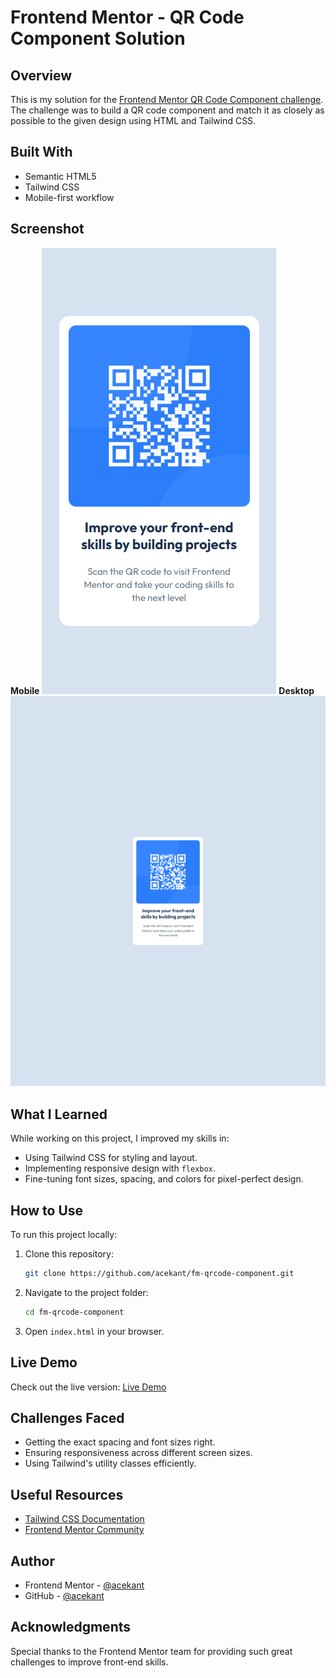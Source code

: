 # Frontend Mentor - QR Code Component Solution

## Overview

This is my solution for the [Frontend Mentor QR Code Component challenge](https://www.frontendmentor.io/challenges/qr-code-component-iux_sIO_H). The challenge was to build a QR code component and match it as closely as possible to the given design using HTML and Tailwind CSS.

## Built With

- Semantic HTML5
- Tailwind CSS
- Mobile-first workflow

## Screenshot
**Mobile**
![QR Code Component Screenshot](./screenshots/mobile.png)
**Desktop**
![QR Code Component Screenshot](./screenshots/desktop.png)
## What I Learned

While working on this project, I improved my skills in:

- Using Tailwind CSS for styling and layout.
- Implementing responsive design with `flexbox`.
- Fine-tuning font sizes, spacing, and colors for pixel-perfect design.

## How to Use

To run this project locally:

1. Clone this repository:
   ```bash
   git clone https://github.com/acekant/fm-qrcode-component.git
   ```
2. Navigate to the project folder:
   ```bash
   cd fm-qrcode-component
   ```
3. Open `index.html` in your browser.

## Live Demo

Check out the live version: [Live Demo](https://your-live-site-url.com)

## Challenges Faced

- Getting the exact spacing and font sizes right.
- Ensuring responsiveness across different screen sizes.
- Using Tailwind's utility classes efficiently.

## Useful Resources

- [Tailwind CSS Documentation](https://tailwindcss.com/docs)
- [Frontend Mentor Community](https://www.frontendmentor.io/community)

## Author

- Frontend Mentor - [@acekant](https://www.frontendmentor.io/profile/acekant)
- GitHub - [@acekant](https://github.com/acekant)

## Acknowledgments

Special thanks to the Frontend Mentor team for providing such great challenges to improve front-end skills.



